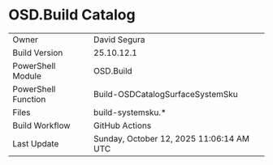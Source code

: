 ﻿# OSD.Build Catalog

| | |
|-|-|
| Owner | David Segura |
| Build Version | 25.10.12.1 |
| PowerShell Module | OSD.Build |
| PowerShell Function | Build-OSDCatalogSurfaceSystemSku |
| Files | build-systemsku.* |
| Build Workflow | GitHub Actions |
| Last Update | Sunday, October 12, 2025 11:06:14 AM UTC |
